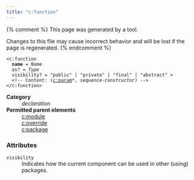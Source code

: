 ```yaml
---
title: "c:function"
---
```


{% comment %}
This page was generated by a tool.

Changes to this file may cause incorrect behavior and will be lost if
the page is regenerated.
{% endcomment %}

<div class="language-xml highlighter-rouge"><pre class="highlight element-syntax"><code><span class="nt">&lt;c:function</span>
  <b>name</b> = <i>Name</i>
  <span>as</span>? = <i>Type</i>
  <span>visibility</span>? = <span><span class="s">"public"</span> | <span class="s">"private"</span> | <span class="s">"final"</span> | <span class="s">"abstract"</span></span> &gt;
  &lt;!-- Content: (<span><a href="param.html">c:param</a>*</span>, <i>sequence-constructor</i>) --&gt;
<span class="nt">&lt;/c:function&gt;</span></code></pre></div>
<dl>
   <dt><b>Category</b></dt>
   <dd><i>declaration</i></dd>
   <dt><b>Permitted parent elements</b></dt>
   <dd><a href="module.html">c:module</a></dd>
   <dd><a href="override.html">c:override</a></dd>
   <dd><a href="package.html">c:package</a></dd>
</dl>
<h3>Attributes</h3>
<dl>
   <dt><code>visibility</code></dt>
   <dd>Indicates how the current component can be used in other (using) packages.</dd>
</dl>
